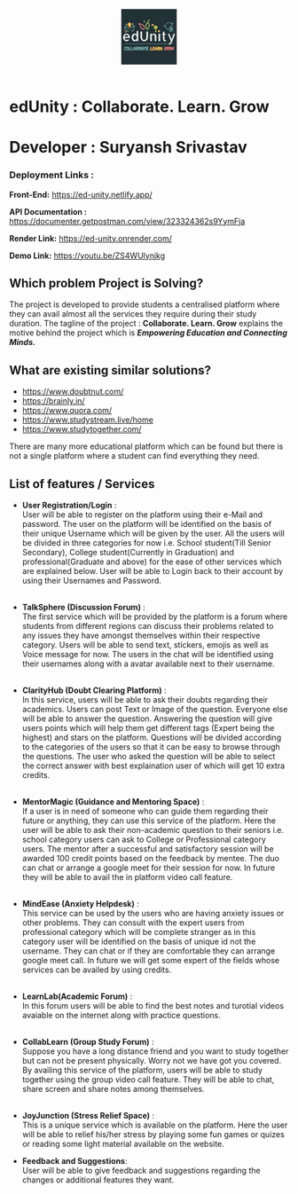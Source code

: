 <center><img src="./client/src/assets/logo.png" alt="logo" width="100" height="100"/></center>
<br>

# edUnity : Collaborate. Learn. Grow
# Developer : Suryansh Srivastav

### Deployment Links :  



**Front-End:**  https://ed-unity.netlify.app/ 

**API Documentation :** https://documenter.getpostman.com/view/323324362s9YymFja

**Render Link:**  https://ed-unity.onrender.com/

**Demo Link:** https://youtu.be/ZS4WUlynjkg
## Which problem Project is Solving?

The project is developed to provide students a centralised platform where they can avail almost all the services they require during their study duration. The tagline of the project : **Collaborate. Learn. Grow** explains the motive behind the project which is **_Empowering Education and Connecting Minds._** 

## What are existing similar solutions?

  - https://www.doubtnut.com/
  - https://brainly.in/
  - https://www.quora.com/
  - https://www.studystream.live/home
  - https://www.studytogether.com/
  
  There are many more educational platform which can be found but there is not a single platform where a student can find everything they need. 

## List of features / Services 
  - **User Registration/Login** : <br> 
  User will be able to register on the platform using their e-Mail and password. The user on the platform will be identified on the basis of their unique Username which will be given by the user. All the users will be divided in three categories for now i.e. School student(Till Senior Secondary), College student(Currently in Graduation) and professional(Graduate and above) for the ease of other services which are explained below. User will be able to Login back to their account by using their Usernames and Password.
  <br><br>
  - **TalkSphere (Discussion Forum)** : <br>
  The first service which will be provided by the platform is a forum where students from different regions can discuss their problems related to any issues they have amongst themselves within their respective category. Users will be able to send text, stickers, emojis as well as Voice message for now. The users in the chat will be identified using their usernames along with a avatar available next to their username.
  <br><br>

  - **ClarityHub (Doubt Clearing Platform)** :<br>
   In this service, users will be able to ask their doubts regarding their academics. Users can post Text or Image of the question. Everyone else will be able to answer the question. Answering the question will give users points which will help them get different tags (Expert being the highest) and stars on the platform. Questions will be divided according to the categories of the users so that it can be easy to browse through the questions. The user who asked the question will be able to select the correct answer with best explaination user of which will get 10 extra credits.
   <br><br>
  - **MentorMagic (Guidance and Mentoring Space)** : <br>
  If a user is in need of someone who can guide them regarding their future or anything, they can use this service of the platform. Here the user will be able to ask their non-academic question to their seniors i.e. school category users can ask to College or Professional category users. The mentor after a successful and satisfactory session will be awarded 100 credit points based on the feedback by mentee. The duo can chat or arrange a google meet for their session for now. In future they will be able to avail the in platform video call feature.<br><br>

  - **MindEase (Anxiety Helpdesk)** :<br>
  This service can be used by the users who are having anxiety issues or other problems. They can consult with the expert users from professional category which will be complete stranger as in this category user will be identified on the basis of unique id not the username. They can chat or if they are comfortable they can arrange google meet call. In future we will get some expert of the fields whose services can be availed by using credits.<br><br>

  - **LearnLab(Academic Forum)** :<br>
  In this forum users will be able to find the best notes and turotial videos avaiable on the internet along with practice questions.<br><br>

  - **CollabLearn (Group Study Forum)** :<br>
  Suppose you have a long distance friend and you want to study together but can not be present physically. Worry not we have got you covered. By availing this service of the platform, users will be able to study together using the group video call feature. They will be able to chat, share screen and share notes among themselves.<br><br>
  - **JoyJunction (Stress Relief Space)** :<br>
  This is a unique service which is available on the platform. Here the user will be able to relief his/her stress by playing some fun games or quizes or reading some light material available on the website.

  - **Feedback and Suggestions**: <br>
  User will be able to give feedback and suggestions regarding the changes or additional features they want.